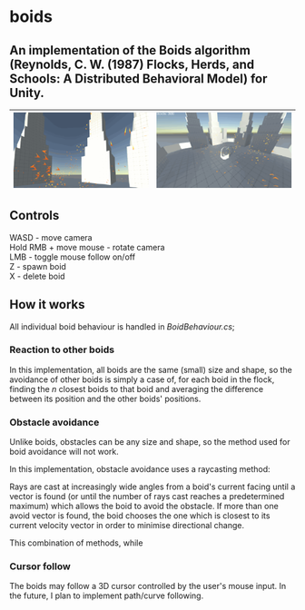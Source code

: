 # boids
## An implementation of the Boids algorithm (Reynolds, C. W. (1987) Flocks, Herds, and Schools: A Distributed Behavioral Model) for Unity.
| <img src="README_1.gif"> | <img src="README_3.gif"> | 
|:----:|:----:|

## Controls
<p> WASD - move camera <br> 
Hold RMB + move mouse - rotate camera <br>
LMB - toggle mouse follow on/off <br>
Z - spawn boid <br>
X - delete boid </p>

## How it works


All individual boid behaviour is handled in *BoidBehaviour.cs*; 
### Reaction to other boids
In this implementation, all boids are the same (small) size and shape, so the avoidance of other boids is simply a case of, for each boid in the flock, finding the *n* closest boids to that boid and averaging the difference between its position and the other boids' positions.

### Obstacle avoidance
Unlike boids, obstacles can be any size and shape, so the method used for boid avoidance will not work.

In this implementation, obstacle avoidance uses a raycasting method:

Rays are cast at increasingly wide angles from a boid's current facing until a vector is found (or until the number of rays cast reaches a predetermined maximum) which allows the boid to avoid the obstacle. If more than one avoid vector is found, the boid chooses the one which is closest to its current velocity vector in order to minimise directional change.

This combination of methods, while 

### Cursor follow
The boids may follow a 3D cursor controlled by the user's mouse input. In the future, I plan to implement path/curve following.

